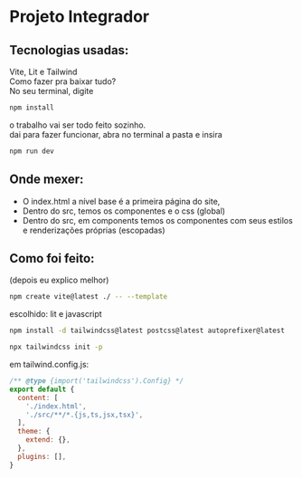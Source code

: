 # Projeto Integrador
## Tecnologias usadas:
Vite, Lit e Tailwind <br>
Como fazer pra baixar tudo? <br>
No seu terminal, digite
```bash
npm install
```
o trabalho vai ser todo feito sozinho. <br>
dai para fazer funcionar, abra no terminal a pasta e insira
```bash
npm run dev
```

## Onde mexer:
- O index.html a nível base é a primeira página do site,
- Dentro do src, temos os componentes e o css (global)
- Dentro do src, em components temos os componentes com seus estilos e renderizações próprias (escopadas)

## Como foi feito:
(depois eu explico melhor)

```bash
npm create vite@latest ./ -- --template
```

escolhido: lit e javascript

```bash
npm install -d tailwindcss@latest postcss@latest autoprefixer@latest
```

```bash
npx tailwindcss init -p
```

em tailwind.config.js:

```javascript
/** @type {import('tailwindcss').Config} */
export default {
  content: [
    './index.html',
    './src/**/*.{js,ts,jsx,tsx}',
  ],
  theme: {
    extend: {},
  },
  plugins: [],
}
```
